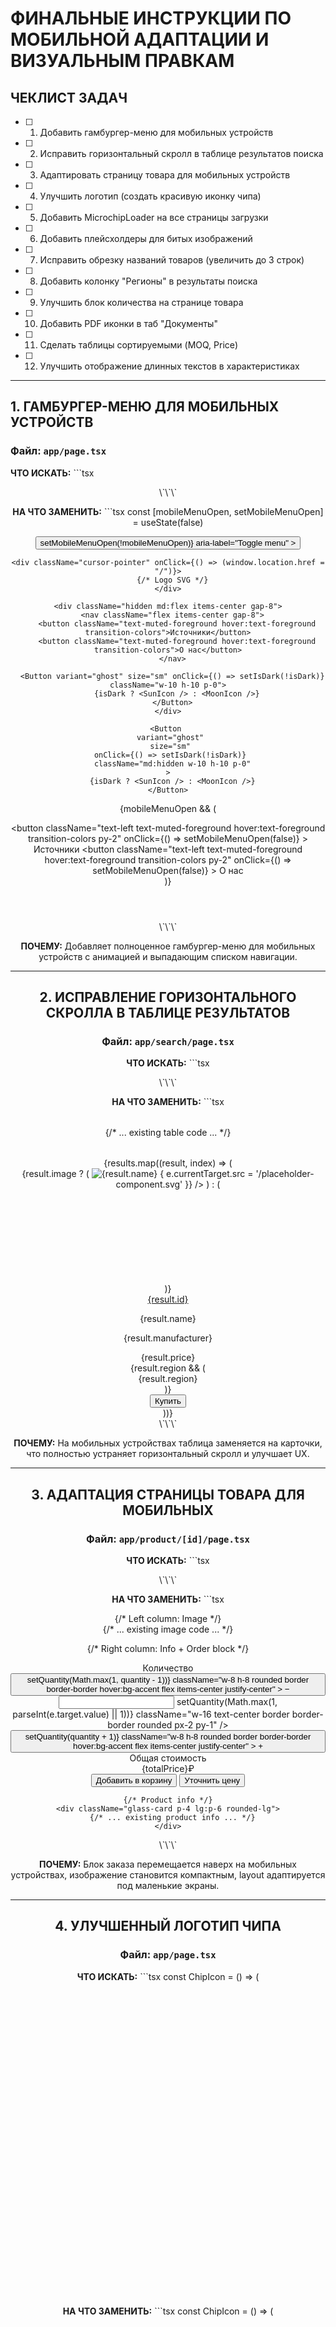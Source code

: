 # ФИНАЛЬНЫЕ ИНСТРУКЦИИ ПО МОБИЛЬНОЙ АДАПТАЦИИ И ВИЗУАЛЬНЫМ ПРАВКАМ

## ЧЕКЛИСТ ЗАДАЧ

- [ ] 1. Добавить гамбургер-меню для мобильных устройств
- [ ] 2. Исправить горизонтальный скролл в таблице результатов поиска
- [ ] 3. Адаптировать страницу товара для мобильных устройств
- [ ] 4. Улучшить логотип (создать красивую иконку чипа)
- [ ] 5. Добавить MicrochipLoader на все страницы загрузки
- [ ] 6. Добавить плейсхолдеры для битых изображений
- [ ] 7. Исправить обрезку названий товаров (увеличить до 3 строк)
- [ ] 8. Добавить колонку "Регионы" в результаты поиска
- [ ] 9. Улучшить блок количества на странице товара
- [ ] 10. Добавить PDF иконки в таб "Документы"
- [ ] 11. Сделать таблицы сортируемыми (MOQ, Price)
- [ ] 12. Улучшить отображение длинных текстов в характеристиках

---

## 1. ГАМБУРГЕР-МЕНЮ ДЛЯ МОБИЛЬНЫХ УСТРОЙСТВ

### Файл: `app/page.tsx`

**ЧТО ИСКАТЬ:**
\`\`\`tsx
<header className="glass sticky top-0 z-50 border-b border-border bg-background">
  <div className="container mx-auto px-6 py-4 flex items-center justify-between">
\`\`\`

**НА ЧТО ЗАМЕНИТЬ:**
\`\`\`tsx
const [mobileMenuOpen, setMobileMenuOpen] = useState(false)


<header className="glass sticky top-0 z-50 border-b border-border bg-background">
  <div className="container mx-auto px-4 md:px-6 py-4 flex items-center justify-between">
    <button
      className="md:hidden w-10 h-10 flex flex-col items-center justify-center gap-1.5"
      onClick={() => setMobileMenuOpen(!mobileMenuOpen)}
      aria-label="Toggle menu"
    >
      <span className={`w-6 h-0.5 bg-foreground transition-all ${mobileMenuOpen ? 'rotate-45 translate-y-2' : ''}`} />
      <span className={`w-6 h-0.5 bg-foreground transition-all ${mobileMenuOpen ? 'opacity-0' : ''}`} />
      <span className={`w-6 h-0.5 bg-foreground transition-all ${mobileMenuOpen ? '-rotate-45 -translate-y-2' : ''}`} />
    </button>

    <div className="cursor-pointer" onClick={() => (window.location.href = "/")}>
      {/* Logo SVG */}
    </div>

    <div className="hidden md:flex items-center gap-8">
      <nav className="flex items-center gap-8">
        <button className="text-muted-foreground hover:text-foreground transition-colors">Источники</button>
        <button className="text-muted-foreground hover:text-foreground transition-colors">О нас</button>
      </nav>

      <Button variant="ghost" size="sm" onClick={() => setIsDark(!isDark)} className="w-10 h-10 p-0">
        {isDark ? <SunIcon /> : <MoonIcon />}
      </Button>
    </div>

    <Button 
      variant="ghost" 
      size="sm" 
      onClick={() => setIsDark(!isDark)} 
      className="md:hidden w-10 h-10 p-0"
    >
      {isDark ? <SunIcon /> : <MoonIcon />}
    </Button>
  </div>

  {mobileMenuOpen && (
    <div className="md:hidden glass border-t border-border">
      <nav className="container mx-auto px-4 py-4 flex flex-col gap-4">
        <button 
          className="text-left text-muted-foreground hover:text-foreground transition-colors py-2"
          onClick={() => setMobileMenuOpen(false)}
        >
          Источники
        </button>
        <button 
          className="text-left text-muted-foreground hover:text-foreground transition-colors py-2"
          onClick={() => setMobileMenuOpen(false)}
        >
          О нас
        </button>
      </nav>
    </div>
  )}
</header>
\`\`\`

**ПОЧЕМУ:** Добавляет полноценное гамбургер-меню для мобильных устройств с анимацией и выпадающим списком навигации.

---

## 2. ИСПРАВЛЕНИЕ ГОРИЗОНТАЛЬНОГО СКРОЛЛА В ТАБЛИЦЕ РЕЗУЛЬТАТОВ

### Файл: `app/search/page.tsx`

**ЧТО ИСКАТЬ:**
\`\`\`tsx
<table className="search-results-table">
\`\`\`

**НА ЧТО ЗАМЕНИТЬ:**
\`\`\`tsx
<div className="hidden md:block overflow-x-auto">
  <table className="search-results-table">
    {/* ... existing table code ... */}
  </table>
</div>

<div className="md:hidden space-y-4">
  {results.map((result, index) => (
    <div key={index} className="glass-card p-4 rounded-lg">
      <div className="flex gap-4 mb-3">
        <div className="product-image flex-shrink-0">
          {result.image ? (
            <img 
              src={result.image || "/placeholder.svg"} 
              alt={result.name}
              className="w-full h-full object-cover"
              onError={(e) => {
                e.currentTarget.src = '/placeholder-component.svg'
              }}
            />
          ) : (
            <div className="w-full h-full flex items-center justify-center text-muted-foreground">
              <svg className="w-8 h-8" /* ... chip icon ... */ />
            </div>
          )}
        </div>
        <div className="flex-1 min-w-0">
          <a 
            href={`/product/${result.id}`}
            className="font-medium text-blue-600 hover:underline block mb-1 line-clamp-2"
          >
            {result.id}
          </a>
          <p className="text-sm text-muted-foreground line-clamp-2 mb-2">
            {result.name}
          </p>
          <p className="text-sm text-muted-foreground">
            {result.manufacturer}
          </p>
        </div>
      </div>
      <div className="flex items-center justify-between pt-3 border-t border-border">
        <div>
          <div className="text-lg font-semibold text-foreground">
            {result.price}
          </div>
          {result.region && (
            <div className="text-xs text-muted-foreground mt-1">
              {result.region}
            </div>
          )}
        </div>
        <Button size="sm" className="bg-blue-600 hover:bg-blue-700">
          Купить
        </Button>
      </div>
    </div>
  ))}
</div>
\`\`\`

**ПОЧЕМУ:** На мобильных устройствах таблица заменяется на карточки, что полностью устраняет горизонтальный скролл и улучшает UX.

---

## 3. АДАПТАЦИЯ СТРАНИЦЫ ТОВАРА ДЛЯ МОБИЛЬНЫХ

### Файл: `app/product/[id]/page.tsx`

**ЧТО ИСКАТЬ:**
\`\`\`tsx
<div className="product-detail-grid">
\`\`\`

**НА ЧТО ЗАМЕНИТЬ:**
\`\`\`tsx
<div className="grid grid-cols-1 lg:grid-cols-[350px_1fr] gap-6 lg:gap-8 mb-8">
  {/* Left column: Image */}
  <div className="order-2 lg:order-1">
    <div className="glass-card p-4 lg:p-6 rounded-lg sticky top-24">
      {/* ... existing image code ... */}
    </div>
  </div>

  {/* Right column: Info + Order block */}
  <div className="order-1 lg:order-2 space-y-6">
    <div className="glass-card p-4 lg:p-6 rounded-lg border-2 border-blue-500">
      <div className="flex items-center justify-between mb-4">
        <div>
          <div className="text-sm text-muted-foreground mb-1">Количество</div>
          <div className="flex items-center gap-2">
            <button 
              onClick={() => setQuantity(Math.max(1, quantity - 1))}
              className="w-8 h-8 rounded border border-border hover:bg-accent flex items-center justify-center"
            >
              −
            </button>
            <input
              type="number"
              value={quantity}
              onChange={(e) => setQuantity(Math.max(1, parseInt(e.target.value) || 1))}
              className="w-16 text-center border border-border rounded px-2 py-1"
            />
            <button 
              onClick={() => setQuantity(quantity + 1)}
              className="w-8 h-8 rounded border border-border hover:bg-accent flex items-center justify-center"
            >
              +
            </button>
          </div>
        </div>
        <div className="text-right">
          <div className="text-sm text-muted-foreground mb-1">Общая стоимость</div>
          <div className="text-2xl lg:text-3xl font-bold text-foreground">
            {totalPrice}₽
          </div>
        </div>
      </div>
      <div className="flex flex-col sm:flex-row gap-2">
        <Button className="flex-1 bg-blue-600 hover:bg-blue-700">
          Добавить в корзину
        </Button>
        <Button variant="outline" className="flex-1 bg-transparent">
          Уточнить цену
        </Button>
      </div>
    </div>

    {/* Product info */}
    <div className="glass-card p-4 lg:p-6 rounded-lg">
      {/* ... existing product info ... */}
    </div>
  </div>
</div>
\`\`\`

**ПОЧЕМУ:** Блок заказа перемещается наверх на мобильных устройствах, изображение становится компактным, layout адаптируется под маленькие экраны.

---

## 4. УЛУЧШЕННЫЙ ЛОГОТИП ЧИПА

### Файл: `app/page.tsx`

**ЧТО ИСКАТЬ:**
\`\`\`tsx
const ChipIcon = () => (
  <svg className="w-12 h-12" viewBox="0 0 64 64" fill="none" stroke="#3498DB" strokeWidth="1.5">
\`\`\`

**НА ЧТО ЗАМЕНИТЬ:**
\`\`\`tsx
const ChipIcon = () => (
  <svg className="w-12 h-12" viewBox="0 0 64 64" fill="none">
    <defs>
      <linearGradient id="chipGradient" x1="0%" y1="0%" x2="100%" y2="100%">
        <stop offset="0%" stopColor="#667eea" />
        <stop offset="50%" stopColor="#764ba2" />
        <stop offset="100%" stopColor="#f093fb" />
      </linearGradient>
    </defs>
    {/* Main chip body */}
    <rect 
      x="20" y="20" width="24" height="24" rx="3" 
      fill="url(#chipGradient)" 
      stroke="url(#chipGradient)" 
      strokeWidth="1.5"
    />
    {/* Circuit traces inside */}
    <line x1="28" y1="26" x2="36" y2="26" stroke="white" strokeWidth="1.5" opacity="0.8" />
    <line x1="28" y1="30" x2="36" y2="30" stroke="white" strokeWidth="1.5" opacity="0.8" />
    <line x1="28" y1="34" x2="36" y2="34" stroke="white" strokeWidth="1.5" opacity="0.8" />
    <line x1="28" y1="38" x2="36" y2="38" stroke="white" strokeWidth="1.5" opacity="0.8" />
    {/* Pins with gradient */}
    <g stroke="url(#chipGradient)" strokeWidth="2" strokeLinecap="round">
      <line x1="20" y1="24" x2="16" y2="24" />
      <line x1="20" y1="28" x2="16" y2="28" />
      <line x1="20" y1="32" x2="16" y2="32" />
      <line x1="20" y1="36" x2="16" y2="36" />
      <line x1="20" y1="40" x2="16" y2="40" />
      <line x1="44" y1="24" x2="48" y2="24" />
      <line x1="44" y1="28" x2="48" y2="28" />
      <line x1="44" y1="32" x2="48" y2="32" />
      <line x1="44" y1="36" x2="48" y2="36" />
      <line x1="44" y1="40" x2="48" y2="40" />
    </g>
    {/* Shine effect */}
    <rect 
      x="22" y="22" width="8" height="8" rx="1" 
      fill="white" 
      opacity="0.2"
    />
  </svg>
)
\`\`\`

**ПОЧЕМУ:** Создает красивый градиентный логотип чипа с эффектом блеска, который выглядит профессионально и современно.

---

## 5. ДОБАВЛЕНИЕ MICROCHIPLOADER

### Файл: `app/loading.tsx`

**ЧТО ИСКАТЬ:**
\`\`\`tsx
export default function Loading() {
  return (
    <div className="loading-overlay">
      <div className="loader" />
    </div>
  )
}
\`\`\`

**НА ЧТО ЗАМЕНИТЬ:**
\`\`\`tsx
import MicrochipLoader from "@/components/MicrochipLoader"

export default function Loading() {
  return (
    <div className="loading-overlay">
      <MicrochipLoader />
    </div>
  )
}
\`\`\`

**ПОЧЕМУ:** Использует красивый анимированный лоадер в виде чипа вместо стандартного спиннера.

---

## 6. ПЛЕЙСХОЛДЕРЫ ДЛЯ БИТЫХ ИЗОБРАЖЕНИЙ

### Файл: `app/search/page.tsx`

**ЧТО ИСКАТЬ:**
\`\`\`tsx
<img src={result.image || "/placeholder.svg"} alt={result.name} />
\`\`\`

**НА ЧТО ЗАМЕНИТЬ:**
\`\`\`tsx
{result.image ? (
  <img 
    src={result.image || "/placeholder.svg"} 
    alt={result.name}
    className="w-full h-full object-cover rounded"
    onError={(e) => {
      e.currentTarget.style.display = 'none'
      e.currentTarget.nextElementSibling.style.display = 'flex'
    }}
  />
) : null}
<div 
  className="w-full h-full flex items-center justify-center bg-muted rounded"
  style={{ display: result.image ? 'none' : 'flex' }}
>
  <svg className="w-8 h-8 text-muted-foreground" viewBox="0 0 64 64" fill="none" stroke="currentColor" strokeWidth="1.5">
    <rect x="20" y="20" width="24" height="24" rx="2" />
    <line x1="28" y1="26" x2="36" y2="26" />
    <line x1="28" y1="30" x2="36" y2="30" />
    <line x1="28" y1="34" x2="36" y2="34" />
  </svg>
</div>
\`\`\`

**ПОЧЕМУ:** Показывает красивый плейсхолдер с иконкой чипа вместо битого изображения.

---

## 7. УВЕЛИЧЕНИЕ СТРОК ДЛЯ НАЗВАНИЙ ТОВАРОВ

### Файл: `app/globals.css`

**ЧТО ИСКАТЬ:**
\`\`\`css
.product-description {
  max-width: 400px;
  line-height: 1.5;
  color: var(--muted-foreground);
}
\`\`\`

**НА ЧТО ЗАМЕНИТЬ:**
\`\`\`css
.product-description {
  max-width: 400px;
  line-height: 1.5;
  color: var(--muted-foreground);
  display: -webkit-box;
  -webkit-line-clamp: 3; /* Increased from 2 to 3 lines */
  -webkit-box-orient: vertical;
  overflow: hidden;
}
\`\`\`

**ПОЧЕМУ:** Позволяет отображать до 3 строк названия товара вместо 2, уменьшая обрезку текста.

---

## 8. ДОБАВЛЕНИЕ КОЛОНКИ "РЕГИОНЫ"

### Файл: `app/search/page.tsx`

**ЧТО ИСКАТЬ:**
\`\`\`tsx
<th>Цена</th>
<th>Действия</th>
\`\`\`

**НА ЧТО ЗАМЕНИТЬ:**
\`\`\`tsx
<th>Регионы</th> {/* Added Regions column */}
<th>Цена</th>
<th>Действия</th>

{/* ... and in tbody ... */}

<td>
  {result.regions && result.regions.length > 0 ? (
    <div className="flex flex-wrap gap-1">
      {result.regions.slice(0, 3).map((region, idx) => (
        <span key={idx} className="region-badge">
          {region}
        </span>
      ))}
      {result.regions.length > 3 && (
        <span className="text-xs text-muted-foreground">
          +{result.regions.length - 3}
        </span>
      )}
    </div>
  ) : (
    <span className="text-muted-foreground text-sm">—</span>
  )}
</td>
\`\`\`

**ПОЧЕМУ:** Добавляет колонку с регионами, показывая до 3 регионов с индикатором дополнительных.

---

## 9. УЛУЧШЕНИЕ БЛОКА КОЛИЧЕСТВА

### Файл: `app/product/[id]/page.tsx`

**ЧТО ИСКАТЬ:**
\`\`\`tsx
<div className="quantity-selector">
  <input type="number" className="quantity-input" />
</div>
\`\`\`

**НА ЧТО ЗАМЕНИТЬ:**
\`\`\`tsx
<div className="flex items-center gap-3">
  <div className="text-sm font-medium text-muted-foreground">Количество:</div>
  <div className="flex items-center gap-2 border border-border rounded-lg p-1">
    <button 
      onClick={() => setQuantity(Math.max(1, quantity - 1))}
      className="w-8 h-8 rounded hover:bg-accent flex items-center justify-center transition-colors"
      aria-label="Decrease quantity"
    >
      <svg className="w-4 h-4" fill="none" stroke="currentColor" viewBox="0 0 24 24">
        <path strokeLinecap="round" strokeLinejoin="round" strokeWidth={2} d="M20 12H4" />
      </svg>
    </button>
    <input
      type="number"
      value={quantity}
      onChange={(e) => setQuantity(Math.max(1, parseInt(e.target.value) || 1))}
      className="w-16 text-center bg-transparent border-none focus:outline-none font-medium"
      min="1"
    />
    <button 
      onClick={() => setQuantity(quantity + 1)}
      className="w-8 h-8 rounded hover:bg-accent flex items-center justify-center transition-colors"
      aria-label="Increase quantity"
    >
      <svg className="w-4 h-4" fill="none" stroke="currentColor" viewBox="0 0 24 24">
        <path strokeLinecap="round" strokeLinejoin="round" strokeWidth={2} d="M12 4v16m8-8H4" />
      </svg>
    </button>
  </div>
</div>
\`\`\`

**ПОЧЕМУ:** Создает современный блок количества с кнопками +/- и улучшенным дизайном.

---

## 10. PDF ИКОНКИ В ТАБЕ "ДОКУМЕНТЫ"

### Файл: `app/product/[id]/page.tsx`

**ЧТО ИСКАТЬ:**
\`\`\`tsx
<div className="documents-tab">
  {documents.map((doc) => (
    <a href={doc.url}>{doc.name}</a>
  ))}
</div>
\`\`\`

**НА ЧТО ЗАМЕНИТЬ:**
\`\`\`tsx
<div className="grid grid-cols-2 sm:grid-cols-3 md:grid-cols-4 gap-4">
  {documents && documents.length > 0 ? (
    documents.map((doc, idx) => (
      <a
        key={idx}
        href={doc.url}
        target="_blank"
        rel="noopener noreferrer"
        className="flex flex-col items-center gap-2 p-4 glass-card rounded-lg hover:scale-105 transition-transform"
      >
        <div className="pdf-icon">
          <svg className="w-8 h-8" fill="currentColor" viewBox="0 0 24 24">
            <path d="M14 2H6a2 2 0 0 0-2 2v16a2 2 0 0 0 2 2h12a2 2 0 0 0 2-2V8l-6-6z" />
            <path d="M14 2v6h6" />
            <text x="12" y="17" fontSize="6" textAnchor="middle" fill="white" fontWeight="bold">PDF</text>
          </svg>
        </div>
        <span className="text-xs text-center line-clamp-2">{doc.name}</span>
      </a>
    ))
  ) : (
    <div className="col-span-full text-center text-muted-foreground py-8">
      Документы отсутствуют
    </div>
  )}
</div>
\`\`\`

**ПОЧЕМУ:** Добавляет красивые PDF иконки с градиентом и hover-эффектами.

---

## 11. СОРТИРУЕМЫЕ ТАБЛИЦЫ

### Файл: `app/product/[id]/page.tsx`

**ЧТО ИСКАТЬ:**
\`\`\`tsx
<th>MOQ</th>
<th>Цена (₽)</th>
\`\`\`

**НА ЧТО ЗАМЕНИТЬ:**
\`\`\`tsx
<th 
  className="cursor-pointer hover:bg-accent transition-colors"
  onClick={() => handleSort('moq')}
>
  <div className="flex items-center gap-2">
    MOQ
    <svg className="w-4 h-4" fill="none" stroke="currentColor" viewBox="0 0 24 24">
      <path strokeLinecap="round" strokeLinejoin="round" strokeWidth={2} d="M7 16V4m0 0L3 8m4-4l4 4m6 0v12m0 0l4-4m-4 4l-4-4" />
    </svg>
  </div>
</th>
<th 
  className="cursor-pointer hover:bg-accent transition-colors"
  onClick={() => handleSort('price')}
>
  <div className="flex items-center gap-2">
    Цена (₽)
    <svg className="w-4 h-4" fill="none" stroke="currentColor" viewBox="0 0 24 24">
      <path strokeLinecap="round" strokeLinejoin="round" strokeWidth={2} d="M7 16V4m0 0L3 8m4-4l4 4m6 0v12m0 0l4-4m-4 4l-4-4" />
    </svg>
  </div>
</th>

{/* Add sorting logic */}
const [sortConfig, setSortConfig] = useState({ key: null, direction: 'asc' })

const handleSort = (key) => {
  const direction = sortConfig.key === key && sortConfig.direction === 'asc' ? 'desc' : 'asc'
  setSortConfig({ key, direction })
  
  const sorted = [...data].sort((a, b) => {
    if (direction === 'asc') {
      return a[key] > b[key] ? 1 : -1
    }
    return a[key] < b[key] ? 1 : -1
  })
  
  setData(sorted)
}
\`\`\`

**ПОЧЕМУ:** Добавляет возможность сортировки по MOQ и цене с визуальной индикацией.

---

## 12. УЛУЧШЕНИЕ ОТОБРАЖЕНИЯ ДЛИННЫХ ТЕКСТОВ

### Файл: `app/globals.css`

**ЧТО ИСКАТЬ:**
\`\`\`css
.attribute-value {
  font-size: 14px;
  color: var(--foreground);
}
\`\`\`

**НА ЧТО ЗАМЕНИТЬ:**
\`\`\`css
.attribute-value {
  font-size: 14px;
  color: var(--foreground);
  word-break: break-word; /* Allow breaking long words */
  hyphens: auto; /* Add hyphenation */
  line-height: 1.5; /* Improve readability */
}

/* Responsive attribute grid */
@media (max-width: 768px) {
  .attribute-row {
    grid-template-columns: 1fr;
    gap: 8px;
  }
  
  .attribute-label {
    font-weight: 500;
  }
}
\`\`\`

**ПОЧЕМУ:** Улучшает перенос длинных текстов и адаптирует таблицу характеристик для мобильных устройств.

---

## ДОПОЛНИТЕЛЬНЫЕ МОБИЛЬНЫЕ ОПТИМИЗАЦИИ

### Файл: `app/globals.css`

**ДОБАВИТЬ В КОНЕЦ ФАЙЛА:**
\`\`\`css
/* Mobile-specific optimizations */
@media (max-width: 768px) {
  /* Reduce padding on mobile */
  .container {
    padding-left: 1rem;
    padding-right: 1rem;
  }
  
  /* Smaller title on mobile */
  .title-main {
    font-size: 24px;
    line-height: 1.3;
  }
  
  /* Compact search box on mobile */
  .search-box {
    font-size: 16px;
  }
  
  .search-box input[type="text"]:focus,
  .search-box input[type="text"]:not(:placeholder-shown) {
    width: calc(100vw - 4rem);
    max-width: 400px;
  }
  
  /* Compact component cards on mobile */
  .component-card {
    padding: 12px;
    gap: 12px;
  }
  
  .component-icon {
    width: 40px;
    height: 40px;
  }
  
  .component-icon svg {
    width: 32px;
    height: 32px;
  }
  
  /* Prevent horizontal scroll */
  body {
    overflow-x: hidden;
  }
  
  /* Ensure tables don't overflow */
  table {
    display: block;
    overflow-x: auto;
    -webkit-overflow-scrolling: touch;
  }
}

/* Tablet optimizations */
@media (min-width: 769px) and (max-width: 1024px) {
  .product-detail-grid {
    grid-template-columns: 1fr 1.5fr;
  }
}
\`\`\`

**ПОЧЕМУ:** Добавляет комплексные мобильные оптимизации для всех элементов интерфейса.

---

## ПРОВЕРКА ПОСЛЕ ВНЕДРЕНИЯ

### Чеклист тестирования:

1. **Мобильные устройства (320px - 768px):**
   - [ ] Гамбургер-меню открывается и закрывается
   - [ ] Нет горизонтального скролла на всех страницах
   - [ ] Результаты поиска отображаются карточками
   - [ ] Страница товара адаптирована (блок заказа вверху)
   - [ ] Все кнопки кликабельны (минимум 44x44px)
   - [ ] Текст читаем (минимум 14px)

2. **Планшеты (769px - 1024px):**
   - [ ] Навигация отображается полностью
   - [ ] Таблицы не переполняются
   - [ ] Layout адаптирован под средние экраны

3. **Десктоп (1025px+):**
   - [ ] Все элементы на своих местах
   - [ ] Гамбургер-меню скрыто
   - [ ] Таблицы отображаются полностью

4. **Общие проверки:**
   - [ ] Логотип чипа выглядит красиво
   - [ ] Лоадер анимируется плавно
   - [ ] Плейсхолдеры показываются для битых картинок
   - [ ] PDF иконки кликабельны
   - [ ] Сортировка работает
   - [ ] Блок количества функционален

---

## ВАЖНЫЕ ЗАМЕЧАНИЯ

1. **Не ломайте API:** Все изменения только визуальные, не трогайте логику работы с API
2. **Тестируйте на реальных устройствах:** Эмуляторы не всегда точны
3. **Проверяйте производительность:** Анимации должны быть плавными (60fps)
4. **Accessibility:** Все интерактивные элементы должны быть доступны с клавиатуры
5. **Cross-browser:** Тестируйте в Chrome, Safari, Firefox

---

## КОНТАКТЫ ДЛЯ ВОПРОСОВ

Если что-то непонятно или нужны уточнения - пишите в чат.

**Удачи с внедрением!**
